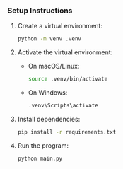 ### Setup Instructions

1. Create a virtual environment:

    ```bash
    python -m venv .venv
    ```

2. Activate the virtual environment:

    - On macOS/Linux:
      ```bash
      source .venv/bin/activate
      ```
    - On Windows:
      ```cmd
      .venv\Scripts\activate
      ```

3. Install dependencies:

    ```bash
    pip install -r requirements.txt
    ```

4. Run the program:

    ```bash
    python main.py
    ```

